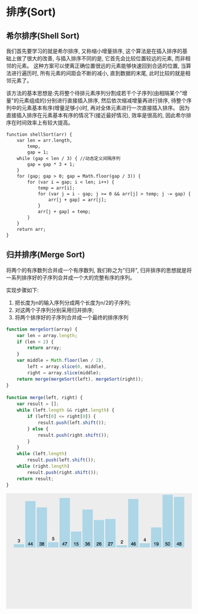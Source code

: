 # 排序(Sort)

## 希尔排序(Shell Sort)

我们首先要学习的就是希尔排序, 又称缩小增量排序, 这个算法是在插入排序的基础上做了很大的改善, 与插入排序不同的是, 它首先会比较位置较远的元素, 而非相邻的元素。 这种方案可以使离正确位置很远的元素能够快速回到合适的位置, 当算法进行遍历时, 所有元素的间距会不断的减小, 直到数据的末尾, 此时比较的就是相邻元素了。 

该方法的基本思想是:先将整个待排元素序列分割成若干个子序列(由相隔某个"增量"的元素组成的)分别进行直接插入排序, 然后依次缩减增量再进行排序, 待整个序列中的元素基本有序(增量足够小)时, 再对全体元素进行一次直接插入排序。 因为直接插入排序在元素基本有序的情况下(接近最好情况), 效率是很高的, 因此希尔排序在时间效率上有较大提高。 

    function shellSort(arr) {
        var len = arr.length, 
            temp, 
            gap = 1; 
        while (gap < len / 3) { //动态定义间隔序列
            gap = gap * 3 + 1; 
        }
        for (gap; gap > 0; gap = Math.floor(gap / 3)) {
            for (var i = gap; i < len; i++) {
                temp = arr[i]; 
                for (var j = i - gap; j >= 0 && arr[j] > temp; j -= gap) {
                    arr[j + gap] = arr[j]; 
                }
                arr[j + gap] = temp; 
            }
        }
        return arr; 
    }

## 归并排序(Merge Sort)

将两个的有序数列合并成一个有序数列, 我们称之为"归并", 归并排序的思想就是将一系列排序好的子序列合并成一个大的完整有序的序列。 
 
实现步骤如下:

1. 把长度为n的输入序列分成两个长度为n/2的子序列; 
2. 对这两个子序列分别采用归并排序; 
3. 将两个排序好的子序列合并成一个最终的排序序列

```js
function mergeSort(array) {
    var len = array.length; 
    if (len < 2) {
        return array; 
    }
    var middle = Math.floor(len / 2), 
        left = array.slice(0, middle), 
        right = array.slice(middle); 
    return merge(mergeSort(left), mergeSort(right)); 
}

function merge(left, right) {
    var result = []; 
    while (left.length && right.length) {
        if (left[0] <= right[0]) {
            result.push(left.shift()); 
        } else {
            result.push(right.shift()); 
        }
    }
    while (left.length)
        result.push(left.shift()); 
    while (right.length)
        result.push(right.shift()); 
    return result; 
}
```

![归并排序](../../img/2019022301.gif)
